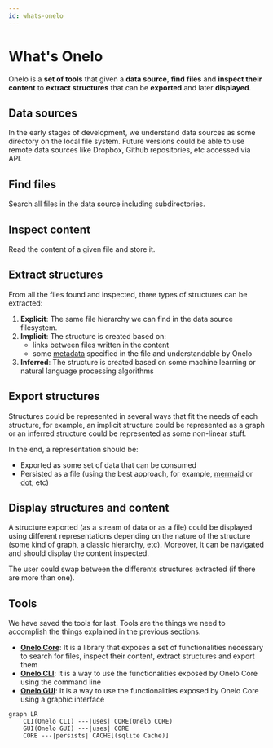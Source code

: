 ```yaml
---
id: whats-onelo
---
```


# What's Onelo

Onelo is a __set of tools__ that given a __data source__, __find files__ and __inspect their content__ to __extract structures__ that can be __exported__ and later __displayed__.

## Data sources

In the early stages of development, we understand data sources as some directory on the local file system. Future versions could be able to use remote data sources like Dropbox, Github repositories, etc accessed via API.

## Find files

Search all files in the data source including subdirectories.

## Inspect content

Read the content of a given file and store it.

## Extract structures

From all the files found and inspected, three types of structures can be extracted:

1. __Explicit__: The same file hierarchy we can find in the data source filesystem.
2. __Implicit__: The structure is created based on:
    * links between files written in the content
    * some [metadata](file-metadata.md) specified in the file and understandable by Onelo
3. __Inferred__: The structure is created based on some machine learning or natural language processing algorithms

## Export structures

Structures could be represented in several ways that fit the needs of each structure, for example, an implicit structure could be represented as a graph or an inferred structure could be represented as some non-linear stuff.

In the end, a representation should be:

* Exported as some set of data that can be consumed
* Persisted as a file (using the best approach, for example, [mermaid](https://mermaid-js.github.io) or [dot](https://en.wikipedia.org/wiki/DOT_(graph_description_language)), etc)

## Display structures and content

A structure exported (as a stream of data or as a file) could be displayed using different representations depending on the nature of the structure (some kind of graph, a classic hierarchy, etc). Moreover, it can be navigated and should display the content inspected.

The user could swap between the differents structures extracted (if there are more than one).

## Tools

We have saved the tools for last. Tools are the things we need to accomplish the things explained in the previous sections.

* [__Onelo Core__](onelo-core.md): It is a library that exposes a set of functionalities necessary to search for files, inspect their content, extract structures and export them
* [__Onelo CLI__](onelo-cli.md): It is a way to use the functionalities exposed by Onelo Core using the command line
* [__Onelo GUI__](onelo-gui.md): It is a way to use the functionalities exposed by Onelo Core using a graphic interface

```mermaid
graph LR
    CLI(Onelo CLI) ---|uses| CORE(Onelo CORE)
    GUI(Onelo GUI) ---|uses| CORE
    CORE ---|persists| CACHE[(sqlite Cache)]
```

